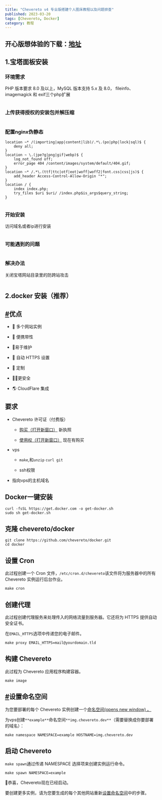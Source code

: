 ```yaml
---
title: "Chevereto v4 专业版搭建个人图床教程以及问题排查"
published: 2023-03-20
tags: [Chevereto, Docker]
category: 教程
---
```


## **开心版想体验的下载：[地址](https://pan.catcat.blog/d/%E6%96%87%E4%BB%B6/cheveretoChinaV4.zip)**

## 1.宝塔面板安装

### 环境需求

PHP 版本要求 8.0 及以上，MySQL 版本支持 5.x 及 8.0， fileinfo、imagemagick 和 exif三个php扩展

<picture>
    <source srcset="https://s3.catcat.blog/images/2023/03/image-47.avif" type="image/avif">
    <source srcset="https://s3.catcat.blog/images/2023/03/image-47.webp" type="image/webp">
    <img src="https://s3.catcat.blog/images/2023/03/image-47.jpg" alt="" loading="lazy">
</picture>

### 上传获得授权的安装包并解压缩

<picture>
    <source srcset="https://s3.catcat.blog/images/2023/03/image-48.avif" type="image/avif">
    <source srcset="https://s3.catcat.blog/images/2023/03/image-48.webp" type="image/webp">
    <img src="https://s3.catcat.blog/images/2023/03/image-48.jpg" alt="" loading="lazy">
</picture>

### 配置nginx伪静态

```shell
location ~* /(importing|app|content|lib)/.*\.(po|php|lock|sql)$ {
    deny all;
}
location ~ \.(jpe?g|png|gif|webp)$ {
    log_not_found off;
    error_page 404 /content/images/system/default/404.gif;
}
location ~* /.*\.(ttf|ttc|otf|eot|woff|woff2|font.css|css|js)$ {
    add_header Access-Control-Allow-Origin "*";
}
location / {
    index index.php;
    try_files $uri $uri/ /index.php$is_args$query_string;
}
```

<picture>
    <source srcset="https://s3.catcat.blog/images/2023/03/image-49.avif" type="image/avif">
    <source srcset="https://s3.catcat.blog/images/2023/03/image-49.webp" type="image/webp">
    <img src="https://s3.catcat.blog/images/2023/03/image-49.jpg" alt="" loading="lazy">
</picture>

### 开始安装

访问域名或者ip进行安装

<picture>
    <source srcset="https://s3.catcat.blog/images/2023/03/image-50.avif" type="image/avif">
    <source srcset="https://s3.catcat.blog/images/2023/03/image-50.webp" type="image/webp">
    <img src="https://s3.catcat.blog/images/2023/03/image-50.jpg" alt="" loading="lazy">
</picture>

### 可能遇到的问题

<picture>
    <source srcset="https://s3.catcat.blog/images/2023/03/image-51.avif" type="image/avif">
    <source srcset="https://s3.catcat.blog/images/2023/03/image-51.webp" type="image/webp">
    <img src="https://s3.catcat.blog/images/2023/03/image-51.jpg" alt="" loading="lazy">
</picture>

### 解决办法

关闭宝塔网站目录里的防跨站攻击

<picture>
    <source srcset="https://s3.catcat.blog/images/2023/03/image-52.avif" type="image/avif">
    <source srcset="https://s3.catcat.blog/images/2023/03/image-52.webp" type="image/webp">
    <img src="https://s3.catcat.blog/images/2023/03/image-52.jpg" alt="" loading="lazy">
</picture>

## 2.docker 安装（推荐）

## [#](#advantages)优点

- 🤹 多个网站实例

- 📱 便携带性

- 🌈易于维护

- 🔐 自动 HTTPS 设置

- 🎨 定制

- 👮‍♂️更安全

- 🌎 CloudFlare 集成

## 要求

- Chevereto 许可证（付费版）
    - [购买（打开新窗口）](https://chevereto.com/pricing) 新执照
    
    - [使用权（打开新窗口）](https://chevereto.com/panel/license) 现在有购买

- vps
    - `make`,和`unzip` `curl git`
    
    - ssh权限

- 指向vps的主机域名

## Docker一键安装

```shell
curl -fsSL https://get.docker.com -o get-docker.sh
sudo sh get-docker.sh
```

## 克隆 chevereto/docker

```shell
git clone https://github.com/chevereto/docker.git
cd docker
```

## 设置 Cron

此过程创建一个 Cron 文件，`/etc/cron.d/chevereto`该文件将为服务器中的所有 Chevereto 实例运行后台作业。

```shell
make cron
```

## 创建代理

此过程创建代理服务来处理传入的网络流量到服务器。它还将为 HTTPS 提供自动安全证书。

在`EMAIL_HTTPS`选项中传递您的电子邮件。

```shell
make proxy EMAIL_HTTPS=mail@yourdomain.tld
```

## 构建 Chevereto

此过程为 Chevereto 应用程序构建容器。

```shell
make image
```

## [#](#setup-namespace)设置命名空间

为您要部署的每个 Chevereto 实例创建一个[命名空间(opens new window) 。](https://github.com/chevereto/docker/blob/4.0/docs/NAMESPACE.md)

为vps创建`**example**`命名空间`**img.chevereto.dev**`（需要替换成你要部署的域名）：

```shell
make namespace NAMESPACE=example HOSTNAME=img.chevereto.dev
```

## 启动 Chevereto

`make spawn`通过传递 NAMESPACE 选择项来创建实例运行命令。

```shell
make spawn NAMESPACE=example
```

🎉恭喜，Chevereto现在已经启动。

要创建更多实例，请为您要生成的每个其他网站重新[设置命名空间](#setup-namespace)中的步骤。
